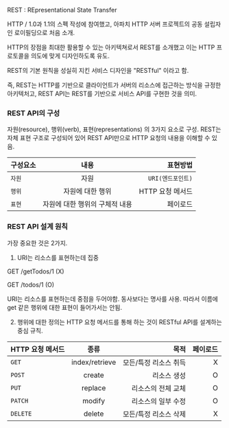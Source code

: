 REST : REpresentational State Transfer

HTTP / 1.0과 1.1의 스펙 작성에 참여했고, 아파치 HTTP 서버 프로젝트의 공동 설립자인 로이필딩으로 처음 소개.

HTTP의 장점을 최대한 활용할 수 있는 아키텍쳐로서 REST를 소개했고 이는 HTTP 프로토콜을 의도에 맞게 디자인하도록 유도.

REST의 기본 원칙을 성실히 지킨 서비스 디자인을 "RESTful" 이라고 함.

즉, REST는 HTTP를 기반으로 클라이언트가 서버의 리소스에 접근하는 방식을 규정한 아키텍처고, REST API는 REST를 기반으로 서비스 API를 구현한 것을 의미.

### REST API의 구성

자원(resource), 행위(verb), 표현(representations) 의 3가지 요소로 구성.
REST는 자체 표현 구조로 구성되어 있어 REST API만으로 HTTP 요청의 내용을 이해할 수 있음.

| 구성요소 |              내용              |          표현방법 |
| -------- | :----------------------------: | ----------------: |
| `자원`   |              자원              | `URI(엔드포인트)` |
| `행위`   |        자원에 대한 행위        |  HTTP 요청 메서드 |
| `표현`   | 자원에 대한 행위의 구체적 내용 |          페이로드 |

### REST API 설계 원칙

가장 중요한 것은 2가지.

1. URI는 리소스를 표현하는데 집중

GET /getTodos/1 (X)

GET /todos/1 (O)

URI는 리소스를 표현하는데 중점을 두어야함. 동사보다는 명사를 사용.
따라서 이름에 get 같은 행위에 대한 표현이 들어가서는 안됨.

2. 행위에 대한 정의는 HTTP 요청 메서드를 통해 하는 것이 RESTful API를 설계하는 중심 규칙.

| HTTP 요청 메서드 |      종류      |                  목적 | 페이로드 |
| ---------------- | :------------: | --------------------: | -------: |
| `GET`            | index/retrieve | 모든/특정 리소스 취득 |        X |
| `POST`           |     create     |           리소스 생성 |        O |
| `PUT`            |    replace     |    리소스의 전체 교체 |        O |
| `PATCH`          |     modify     |    리소스의 일부 수정 |        O |
| `DELETE`         |     delete     | 모든/특정 리소스 삭제 |        X |
